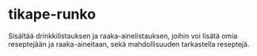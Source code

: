 # tikape-runko

 Sisältää drinkkilistauksen ja raaka-ainelistauksen, joihin voi lisätä omia reseptejään ja raaka-aineitaan, sekä mahdollisuuden  tarkastella reseptejä.

